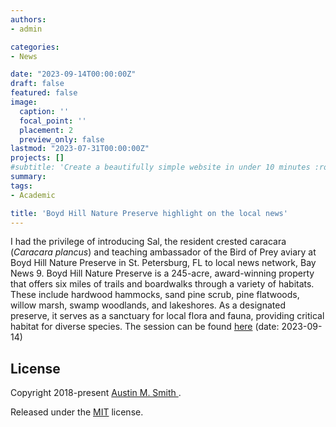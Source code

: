 ```yaml
---
authors:
- admin

categories:
- News

date: "2023-09-14T00:00:00Z"
draft: false
featured: false
image:
  caption: ''
  focal_point: ''
  placement: 2
  preview_only: false
lastmod: "2023-07-31T00:00:00Z"
projects: []
#subtitle: 'Create a beautifully simple website in under 10 minutes :rocket:'
summary:
tags:
- Academic

title: 'Boyd Hill Nature Preserve highlight on the local news'
---
```


I had the privilege of introducing Sal, the resident crested caracara (*Caracara plancus*) and teaching ambassador of the Bird of Prey aviary at Boyd Hill Nature Preserve in St. Petersburg, FL to local news network, Bay News 9. Boyd Hill Nature Preserve is a 245-acre, award-winning property that offers six miles of trails and boardwalks through a variety of habitats. These include hardwood hammocks, sand pine scrub, pine flatwoods, willow marsh, swamp woodlands, and lakeshores. As a designated preserve, it serves as a sanctuary for local flora and fauna, providing critical habitat for diverse species. The session can be found [here](https://baynews9.com/fl/tampa/news/2023/09/14/boyd-hill-nature-preserve-offers-a-look-at-the-flora-and-fauna-florida-s-ecosystems-with-guided-walking-tours--tram-tours--kayak-tours--primitive-camping) (date: 2023-09-14)


## License

Copyright 2018-present [Austin M. Smith ](https://amsmith-ecology.netlify.app).

Released under the [MIT](https://github.com/gcushen/hugo-academic/blob/master/LICENSE.md) license.
